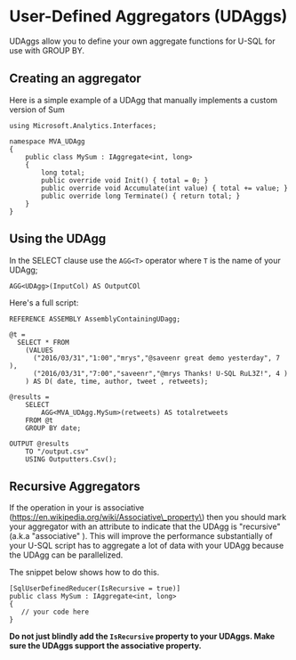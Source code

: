 # User-Defined Aggregators \(UDAggs\)

UDAggs allow you to define your own aggregate functions for U-SQL for use with GROUP BY.

## Creating an aggregator

Here is a simple example of a UDAgg that manually implements a custom version of Sum

```
using Microsoft.Analytics.Interfaces;

namespace MVA_UDAgg
{
    public class MySum : IAggregate<int, long>
    {
        long total;
        public override void Init() { total = 0; }
        public override void Accumulate(int value) { total += value; }
        public override long Terminate() { return total; }
    }
}
```

## Using the UDAgg

In the SELECT clause use the `AGG<T>` operator where `T` is the name of your UDAgg;

```
AGG<UDAgg>(InputCol) AS OutputCOl
```

Here's a full script:

```
REFERENCE ASSEMBLY AssemblyContainingUDagg;

@t = 
  SELECT * FROM 
    (VALUES
      ("2016/03/31","1:00","mrys","@saveenr great demo yesterday", 7 ),
      ("2016/03/31","7:00","saveenr","@mrys Thanks! U-SQL RuL3Z!", 4 )
    ) AS D( date, time, author, tweet , retweets);

@results = 
    SELECT
        AGG<MVA_UDAgg.MySum>(retweets) AS totalretweets
    FROM @t
    GROUP BY date;

OUTPUT @results
    TO "/output.csv"
    USING Outputters.Csv();
```

## Recursive Aggregators

If the operation in your is associative \(https://en.wikipedia.org/wiki/Associative\_property\) then you should mark your aggregator with an attribute to indicate that the UDAgg is "recursive" \(a.k.a "associative" \). This will improve the performance substantially of your U-SQL script has to aggregate a lot of data with your UDAgg because the UDAgg can be parallelized.



The snippet below shows how to do this.

```
[SqlUserDefinedReducer(IsRecursive = true)]
public class MySum : IAggregate<int, long>
{
   // your code here
}    
```

**Do not just blindly add the `IsRecursive` property to your UDAggs. Make sure the UDAggs support the associative property.**



